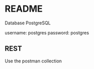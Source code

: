 # README

Database PostgreSQL

username: postgres
password: postgres

## REST

Use the postman collection
